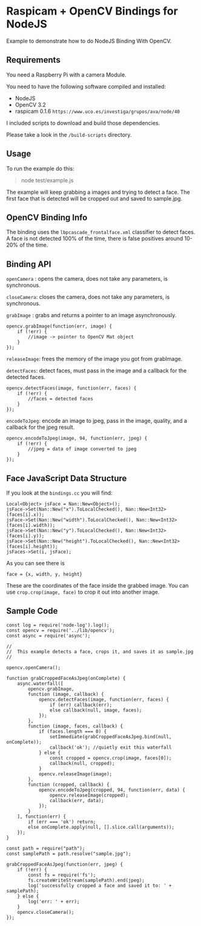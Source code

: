# Raspicam + OpenCV Bindings for NodeJS

Example to demonstrate how to do NodeJS Binding With OpenCV.

## Requirements

You need a Raspberry Pi with a camera Module.

You need to have the following software compiled and installed:

* NodeJS
* OpenCV 3.2
* raspicam 0.1.6 `https://www.uco.es/investiga/grupos/ava/node/40`

I included scripts to download and build those dependencies.

Please take a look  in the `/build-scripts` directory.

## Usage

To run the example do this:

> node test/example.js

The example will keep grabbing a images and trying to detect a face.
The first face that is detected will be cropped out and saved to sample.jpg.

## OpenCV Binding Info

The binding uses the `lbpcascade_frontalface.xml` classifier to detect faces.
A face is not detected 100% of the time, there is false positives around 10-20% of the time.

## Binding API

`openCamera` : opens the camera, does not take any parameters, is synchronous.

`closeCamera`: closes the camera, does not take any parameters, is synchronous.

`grabImage`  : grabs and returns a pointer to an image asynchronously.

	opencv.grabImage(function(err, image) {
		if (!err) {
			//image -> pointer to OpenCV Mat object
		}
	});
	
`releaseImage`: frees the memory of the image you got from grabImage.

`detectFaces`: detect faces, must pass in the image and a callback for the detected faces.

	opencv.detectFaces(image, function(err, faces) {
		if (!err) {
			//faces = detected faces
		}
	});
	
`encodeToJpeg`: encode an image to jpeg, pass in the image, quality, and a callback for the jpeg result.

	opencv.encodeToJpeg(image, 94, function(err, jpeg) {
		if (!err) {
			//jpeg = data of image converted to jpeg
		}
	});

## Face JavaScript Data Structure

If you look at the `bindings.cc` you will find:

	Local<Object> jsFace = Nan::New<Object>();
	jsFace->Set(Nan::New("x").ToLocalChecked(), Nan::New<Int32>(faces[i].x));
	jsFace->Set(Nan::New("width").ToLocalChecked(), Nan::New<Int32>(faces[i].width));
	jsFace->Set(Nan::New("y").ToLocalChecked(), Nan::New<Int32>(faces[i].y));
	jsFace->Set(Nan::New("height").ToLocalChecked(), Nan::New<Int32>(faces[i].height));
	jsFaces->Set(i, jsFace);
	
As you can see there is 
	
	face = {x, width, y, height}

These are the coordinates of the face inside the grabbed image.
You can use `crop.crop(image, face)` to crop it out into another image.

## Sample Code

```
const log = require('node-log').log();
const opencv = require('../lib/opencv');
const async = require('async');

//
//	This example detects a face, crops it, and saves it as sample.jpg
//

opencv.openCamera();

function grabCroppedFaceAsJpeg(onComplete) {
	async.waterfall([
		opencv.grabImage,
  	    function (image, callback) {
  	    	opencv.detectFaces(image, function(err, faces) {
  	    		if (err) callback(err);
  	    		else callback(null, image, faces);
  	    	});
  	    },
  	    function (image, faces, callback) {
  	    	if (faces.length === 0) {
  	    		setImmediate(grabCroppedFaceAsJpeg.bind(null, onComplete));
  	    		callback('ok'); //quietly exit this waterfall
  	    	} else {
  	    		const cropped = opencv.crop(image, faces[0]);
  	    		callback(null, cropped);
  	    	}
  	    	opencv.releaseImage(image);
  	    },
  	    function (cropped, callback) {
	  	  	opencv.encodeToJpeg(cropped, 94, function(err, data) {
	  			opencv.releaseImage(cropped);
	  			callback(err, data);
	  		});
  	    }
  	], function(err) {
 		if (err === 'ok') return;
 		else onComplete.apply(null, [].slice.call(arguments));
 	});
}

const path = require("path");
const samplePath = path.resolve("sample.jpg"); 

grabCroppedFaceAsJpeg(function(err, jpeg) {
	if (!err) {
		const fs = require('fs');
		fs.createWriteStream(samplePath).end(jpeg);
		log('successfully cropped a face and saved it to: ' + samplePath);
	} else {
		log('err: ' + err);
	}
	opencv.closeCamera();
});
```



